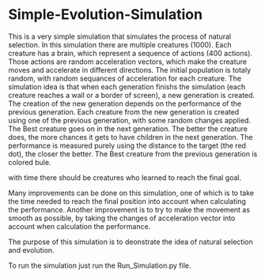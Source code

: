 # Simple-Evolution-Simulation

This is a very simple simulation that simulates the process of natural selection.
In this simulation there are multiple creatures (1000). Each creature has a brain, which represent a sequence of actions (400 actions). Those actions are random acceleration vectors, which make the creature moves and accelerate in different directions.
The initial population is totaly random, with random sequances of acceleration for each creature.
The simulation idea is that when each generation finishs the simulation (each creature reaches a wall or a border of screen), a new generation is created.
The creation of the new generation depends on the  performance of the previous generation.
Each creature from the new generation is created using one of the previous generation, with some random changes applied.
The Best creature goes on in the next generation.
The better the creature does, the more chances it gets to have children in the next generation.
The performance is measured purely using the distance to the target (the red dot), the closer the better.
The Best creature from the previous generation is colored bule.

with time there should be creatures who learned to reach the final goal.

Many improvements can be done on this simulation, one of which is to take the time needed to reach the final position into account when calculating the performance.
Another improvement is to try to make the movement as smooth as possible, by taking the changes of acceleration vector into account when calculation the performance.

The purpose of this simulation is to deonstrate the idea of natural selection and evolution.


To run the simulation just run the Run_Simulation.py file.
